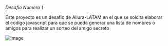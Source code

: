 <em> Desafio Numero 1</em>

Este proyecto es un desafio de Allura-LATAM en el que se solcita elaborar el codigo javascript para que se pueda generar una lista de 
nombres o amigos para realizar un sorteo del amigo secreto

![image](https://github.com/user-attachments/assets/dd99bad1-0c1c-4073-b7ca-b8aeb0e26015)

